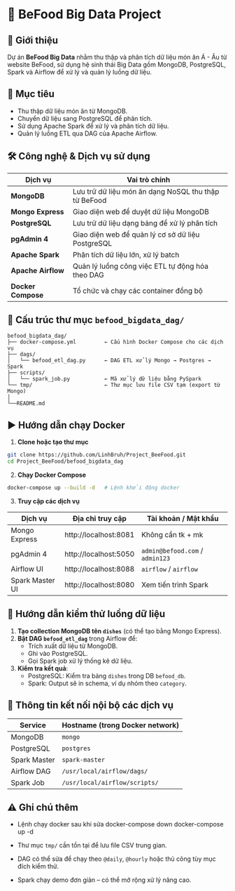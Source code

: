 # 📘 BeFood Big Data Project

## 🧠 Giới thiệu
Dự án **BeFood Big Data** nhằm thu thập và phân tích dữ liệu món ăn Á - Âu từ website BeFood, sử dụng hệ sinh thái Big Data gồm MongoDB, PostgreSQL, Spark và Airflow để xử lý và quản lý luồng dữ liệu.

## 🎯 Mục tiêu
- Thu thập dữ liệu món ăn từ MongoDB.
- Chuyển dữ liệu sang PostgreSQL để phân tích.
- Sử dụng Apache Spark để xử lý và phân tích dữ liệu.
- Quản lý luồng ETL qua DAG của Apache Airflow.

## 🛠️ Công nghệ & Dịch vụ sử dụng

| Dịch vụ            | Vai trò chính                                                                 |
|--------------------|-------------------------------------------------------------------------------|
| **MongoDB**        | Lưu trữ dữ liệu món ăn dạng NoSQL thu thập từ BeFood                        |
| **Mongo Express**  | Giao diện web để duyệt dữ liệu MongoDB                                      |
| **PostgreSQL**     | Lưu trữ dữ liệu dạng bảng để xử lý phân tích                                |
| **pgAdmin 4**      | Giao diện web để quản lý cơ sở dữ liệu PostgreSQL                           |
| **Apache Spark**   | Phân tích dữ liệu lớn, xử lý batch                                           |
| **Apache Airflow** | Quản lý luồng công việc ETL tự động hóa theo DAG                            |
| **Docker Compose** | Tổ chức và chạy các container đồng bộ                                        |

## 📁 Cấu trúc thư mục `befood_bigdata_dag/`

```
befood_bigdata_dag/
├── docker-compose.yml         ← Cấu hình Docker Compose cho các dịch vụ
├── dags/
│   └── befood_etl_dag.py      ← DAG ETL xử lý Mongo → Postgres → Spark
├── scripts/
│   └── spark_job.py           ← Mã xử lý dữ liệu bằng PySpark
└── tmp/                       ← Thư mục lưu file CSV tạm (export từ Mongo)
│                              
└──README.md
```

## ▶️ Hướng dẫn chạy Docker

1. **Clone hoặc tạo thư mục**
```bash
git clone https://github.com/LinhBruh/Project_BeeFood.git
cd Project_BeeFood/befood_bigdata_dag
```

2. **Chạy Docker Compose**
```bash
docker-compose up --build -d   # Lệnh khởi động docker
```

3. **Truy cập các dịch vụ**

| Dịch vụ         | Địa chỉ truy cập         | Tài khoản / Mật khẩu             |
|-----------------|--------------------------|----------------------------------|
| Mongo Express   | http://localhost:8081    | Không cần tk + mk                |
| pgAdmin 4       | http://localhost:5050    | `admin@befood.com` / `admin123`  |
| Airflow UI      | http://localhost:8088    | `airflow` / `airflow`   |
| Spark Master UI | http://localhost:8080    | Xem tiến trình Spark             |

## 🔄 Hướng dẫn kiểm thử luồng dữ liệu

1. **Tạo collection MongoDB tên `dishes`** (có thể tạo bằng Mongo Express).
2. **Bật DAG `befood_etl_dag`** trong Airflow để:
   - Trích xuất dữ liệu từ MongoDB.
   - Ghi vào PostgreSQL.
   - Gọi Spark job xử lý thống kê dữ liệu.
3. **Kiểm tra kết quả**:
   - PostgreSQL: Kiểm tra bảng `dishes` trong DB `befood_db`.
   - Spark: Output sẽ in schema, ví dụ nhóm theo `category`.

## 🔐 Thông tin kết nối nội bộ các dịch vụ

| Service      | Hostname (trong Docker network) |
|--------------|----------------------------------|
| MongoDB      | `mongo`                          |
| PostgreSQL   | `postgres`                       |
| Spark Master | `spark-master`                   |
| Airflow DAG  | `/usr/local/airflow/dags/`       |
| Spark Job    | `/usr/local/airflow/scripts/`    |

## ⚠️ Ghi chú thêm
- Lệnh chạy docker sau khi sửa
   docker-compose down
   docker-compose up -d

- Thư mục `tmp/` cần tồn tại để lưu file CSV trung gian.
- DAG có thể sửa để chạy theo `@daily`, `@hourly` hoặc thủ công tùy mục đích kiểm thử.
- Spark chạy demo đơn giản – có thể mở rộng xử lý nâng cao.
